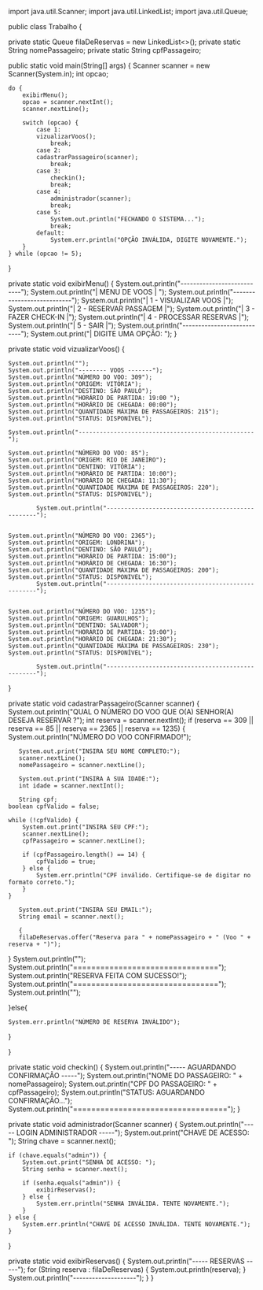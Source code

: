 import java.util.Scanner;
import java.util.LinkedList;
import java.util.Queue;

public class Trabalho {
    
private static Queue<String> filaDeReservas = new LinkedList<>();
private static String nomePassageiro; private static String cpfPassageiro;

public static void main(String[] args) {
    Scanner scanner = new Scanner(System.in);
    int opcao;

    do {
        exibirMenu();
        opcao = scanner.nextInt();
        scanner.nextLine();

        switch (opcao) {
            case 1:
            vizualizarVoos();
                break;
            case 2:
            cadastrarPassageiro(scanner);
                break;
            case 3:
                checkin();
                break;
            case 4:
                administrador(scanner);
                break;
            case 5:
                System.out.println("FECHANDO O SISTEMA...");
                break;
            default:
                System.err.println("OPÇÃO INVÁLIDA, DIGITE NOVAMENTE.");
        }
    } while (opcao != 5);
}

private static void exibirMenu() {
    System.out.println("---------------------------");
    System.out.println("|       MENU DE VOOS      | ");
    System.out.println("---------------------------");
    System.out.println("| 1 - VISUALIZAR VOOS     |");
    System.out.println("| 2 - RESERVAR PASSAGEM   |");
    System.out.println("| 3 - FAZER CHECK-IN      |");
    System.out.println("| 4 - PROCESSAR RESERVAS  |");
    System.out.println("| 5 - SAIR                |");
    System.out.println("---------------------------");
    System.out.print("| DIGITE UMA OPÇÃO: ");
}

private static void vizualizarVoos() {
    
    System.out.println("");
    System.out.println("-------- VOOS -------");
    System.out.println("NÚMERO DO VOO: 309");
    System.out.println("ORIGEM: VITÓRIA");
    System.out.println("DESTINO: SÃO PAULO");
    System.out.println("HORÁRIO DE PARTIDA: 19:00 ");
    System.out.println("HORÁRIO DE CHEGADA: 00:00");
    System.out.println("QUANTIDADE MÁXIMA DE PASSAGEIROS: 215");
    System.out.println("STATUS: DISPONÍVEL");
    
    System.out.println("--------------------------------------------------");
    
    System.out.println("NÚMERO DO VOO: 85");
    System.out.println("ORIGEM: RIO DE JANEIRO");
    System.out.println("DENTINO: VITÓRIA");
    System.out.println("HORÁRIO DE PARTIDA: 10:00");
    System.out.println("HORÁRIO DE CHEGADA: 11:30");
    System.out.println("QUANTIDADE MÁXIMA DE PASSAGEIROS: 220");
    System.out.println("STATUS: DISPONIVEL");
    
            System.out.println("--------------------------------------------------");

    
    System.out.println("NÚMERO DO VOO: 2365");
    System.out.println("ORIGEM: LONDRINA");
    System.out.println("DENTINO: SÃO PAULO");
    System.out.println("HORÁRIO DE PARTIDA: 15:00");
    System.out.println("HORÁRIO DE CHEGADA: 16:30");
    System.out.println("QUANTIDADE MÁXIMA DE PASSAGEIROS: 200");
    System.out.println("STATUS: DISPONIVEL");
            System.out.println("--------------------------------------------------");

    
    System.out.println("NÚMERO DO VOO: 1235");
    System.out.println("ORIGEM: GUARULHOS");
    System.out.println("DENTINO: SALVADOR");
    System.out.println("HORÁRIO DE PARTIDA: 19:00");
    System.out.println("HORÁRIO DE CHEGADA: 21:30");
    System.out.println("QUANTIDADE MÁXIMA DE PASSAGEIROS: 230");
    System.out.println("STATUS: DISPONÍVEL");
    
            System.out.println("--------------------------------------------------");


}

private static void cadastrarPassageiro(Scanner scanner) {
    System.out.println("QUAL O NÚMERO DO VOO QUE O(A) SENHOR(A) DESEJA RESERVAR ?");
    int reserva = scanner.nextInt();
if (reserva == 309 || reserva == 85 || reserva == 2365 || reserva == 1235) {
     System.out.println("NÚMERO DO VOO CONFIRMADO!");

       System.out.print("INSIRA SEU NOME COMPLETO:");
       scanner.nextLine();
       nomePassageiro = scanner.nextLine();

       System.out.print("INSIRA A SUA IDADE:");
       int idade = scanner.nextInt();
       
       String cpf;
    boolean cpfValido = false;

    while (!cpfValido) {
        System.out.print("INSIRA SEU CPF:");
        scanner.nextLine();
        cpfPassageiro = scanner.nextLine();

        if (cpfPassageiro.length() == 14) {
            cpfValido = true;
        } else {
            System.err.println("CPF inválido. Certifique-se de digitar no formato correto.");
        }
    }
       
       System.out.print("INSIRA SEU EMAIL:");
       String email = scanner.next();
       
       {
       filaDeReservas.offer("Reserva para " + nomePassageiro + " (Voo " + reserva + ")");
    
}
    System.out.println("");
    System.out.println("================================");
    System.out.println("RESERVA FEITA COM SUCESSO!");
    System.out.println("================================");
    System.out.println("");
    
   }else{
       
    System.err.println("NÚMERO DE RESERVA INVÁLIDO");
   }
       
}

private static void checkin() {
    System.out.println("----- AGUARDANDO CONFIRMAÇÃO -----");
    System.out.println("NOME DO PASSAGEIRO: " + nomePassageiro);
    System.out.println("CPF DO PASSAGEIRO: " + cpfPassageiro);
    System.out.println("STATUS: AGUARDANDO CONFIRMAÇÃO...");
            System.out.println("==================================");
        }
    
private static void administrador(Scanner scanner) {
   System.out.println("----- LOGIN ADMINISTRADOR  -----");
    System.out.print("CHAVE DE ACESSO: ");
    String chave = scanner.next();
    
    if (chave.equals("admin")) {
        System.out.print("SENHA DE ACESSO: ");
        String senha = scanner.next();
        
        if (senha.equals("admin")) {
            exibirReservas();
        } else {
            System.err.println("SENHA INVÁLIDA. TENTE NOVAMENTE.");
        }
    } else {
        System.err.println("CHAVE DE ACESSO INVÁLIDA. TENTE NOVAMENTE.");
    }
}

private static void exibirReservas() {
    System.out.println("----- RESERVAS -----");
    for (String reserva : filaDeReservas) {
        System.out.println(reserva);
    }
    System.out.println("--------------------");
}
}
